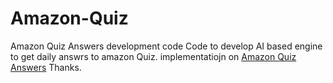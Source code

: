 # Amazon-Quiz
Amazon Quiz Answers development code 
Code to develop AI based engine to get daily answrs to amazon Quiz. implementatiojn on [Amazon Quiz Answers](https://expertdealz.com/amazon-quiz-answers/)
Thanks. 
